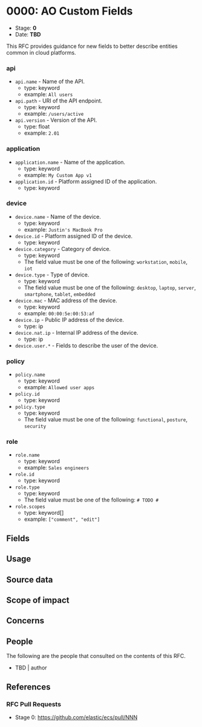 # 0000: AO Custom Fields
<!-- Leave this ID at 0000. The ECS team will assign a unique, contiguous RFC number upon merging the initial stage of this RFC. -->

- Stage: **0** <!-- Update to reflect target stage. See https://elastic.github.io/ecs/stages.html -->
- Date: **TBD** <!-- The ECS team sets this date at merge time. This is the date of the latest stage advancement. -->

<!--
As you work on your RFC, use the "Stage N" comments to guide you in what you should focus on, for the stage you're targeting.
Feel free to remove these comments as you go along.
-->

<!--
Stage 0: Provide a high level summary of the premise of these changes. Briefly describe the nature, purpose, and impact of the changes. ~2-5 sentences.
-->

This RFC provides guidance for new fields to better describe entities common in cloud platforms.

<!--
Stage 1: If the changes include field additions or modifications, please create a folder titled as the RFC number under rfcs/text/. This will be where proposed schema changes as standalone YAML files or extended example mappings and larger source documents will go as the RFC is iterated upon.
-->

### api
- `api.name` - Name of the API.
  - type: keyword
  - example: `All users`
- `api.path` - URI of the API endpoint.
  - type: keyword
  - example: `/users/active`
- `api.version` - Version of the API.
  - type: float
  - example: `2.01`

### application
- `application.name` - Name of the application.
  - type: keyword
  - example: `My Custom App v1`
- `application.id` - Platform assigned ID of the application.
  - type: keyword

### device
- `device.name` - Name of the device.
  - type: keyword
  - example: `Justin's MacBook Pro`
- `device.id` - Platform assigned ID of the device.
  - type: keyword
- `device.category` - Category of device.
  - type: keyword
  - The field value must be one of the following: `workstation`, `mobile`, `iot`
- `device.type` - Type of device.
  - type: keyword
  - The field value must be one of the following: `desktop`, `laptop`, `server`, `smartphone`, `tablet`, `embedded`
- `device.mac` - MAC address of the device.
  - type: keyword
  - example: `00:00:5e:00:53:af`
- `device.ip` - Public IP address of the device.
  - type: ip
- `device.nat.ip` - Internal IP address of the device.
  - type: ip
- `device.user.*` - Fields to describe the user of the device.

### policy
- `policy.name`
  - type: keyword
  - example: `Allowed user apps`
- `policy.id`
  - type: keyword
- `policy.type`
  - type: keyword
  - The field value must be one of the following: `functional`, `posture`, `security`

### role
- `role.name`
  - type: keyword
  - example: `Sales engineers`
- `role.id`
  - type: keyword
- `role.type`
  - type: keyword
  - The field value must be one of the following: `# TODO #`
- `role.scopes`
  - type: keyword[]
  - example: `["comment", "edit"]`

<!--
Stage X: Provide a brief explanation of why the proposal is being marked as abandoned. This is useful context for anyone revisiting this proposal or considering similar changes later on.
-->

## Fields

<!--
Stage 1: Describe at a high level how this change affects fields. Include new or updated yml field definitions for all of the essential fields in this draft. While not exhaustive, the fields documented here should be comprehensive enough to deeply evaluate the technical considerations of this change. The goal here is to validate the technical details for all essential fields and to provide a basis for adding experimental field definitions to the schema. Use GitHub code blocks with yml syntax formatting, and add them to the corresponding RFC folder.
-->



<!--
Stage 2: Add or update all remaining field definitions. The list should now be exhaustive. The goal here is to validate the technical details of all remaining fields and to provide a basis for releasing these field definitions as beta in the schema. Use GitHub code blocks with yml syntax formatting, and add them to the corresponding RFC folder.
-->

## Usage

<!--
Stage 1: Describe at a high-level how these field changes will be used in practice. Real world examples are encouraged. The goal here is to understand how people would leverage these fields to gain insights or solve problems. ~1-3 paragraphs.
-->

## Source data

<!--
Stage 1: Provide a high-level description of example sources of data. This does not yet need to be a concrete example of a source document, but instead can simply describe a potential source (e.g. nginx access log). This will ultimately be fleshed out to include literal source examples in a future stage. The goal here is to identify practical sources for these fields in the real world. ~1-3 sentences or unordered list.
-->

<!--
Stage 2: Included a real world example source document. Ideally this example comes from the source(s) identified in stage 1. If not, it should replace them. The goal here is to validate the utility of these field changes in the context of a real world example. Format with the source name as a ### header and the example document in a GitHub code block with json formatting, or if on the larger side, add them to the corresponding RFC folder.
-->

<!--
Stage 3: Add more real world example source documents so we have at least 2 total, but ideally 3. Format as described in stage 2.
-->

## Scope of impact

<!--
Stage 2: Identifies scope of impact of changes. Are breaking changes required? Should deprecation strategies be adopted? Will significant refactoring be involved? Break the impact down into:
 * Ingestion mechanisms (e.g. beats/logstash)
 * Usage mechanisms (e.g. Kibana applications, detections)
 * ECS project (e.g. docs, tooling)
The goal here is to research and understand the impact of these changes on users in the community and development teams across Elastic. 2-5 sentences each.
-->

## Concerns

<!--
Stage 1: Identify potential concerns, implementation challenges, or complexity. Spend some time on this. Play devil's advocate. Try to identify the sort of non-obvious challenges that tend to surface later. The goal here is to surface risks early, allow everyone the time to work through them, and ultimately document resolution for posterity's sake.
-->

<!--
Stage 2: Document new concerns or resolutions to previously listed concerns. It's not critical that all concerns have resolutions at this point, but it would be helpful if resolutions were taking shape for the most significant concerns.
-->

<!--
Stage 3: Document resolutions for all existing concerns. Any new concerns should be documented along with their resolution. The goal here is to eliminate risk of churn and instability by ensuring all concerns have been addressed.
-->

## People

The following are the people that consulted on the contents of this RFC.

* TBD | author

<!--
Who will be or has been consulted on the contents of this RFC? Identify authorship and sponsorship, and optionally identify the nature of involvement of others. Link to GitHub aliases where possible. This list will likely change or grow stage after stage.

e.g.:

* @Yasmina | author
* @Monique | sponsor
* @EunJung | subject matter expert
* @JaneDoe | grammar, spelling, prose
* @Mariana
-->


## References

<!-- Insert any links appropriate to this RFC in this section. -->

### RFC Pull Requests

<!-- An RFC should link to the PRs for each of it stage advancements. -->

* Stage 0: https://github.com/elastic/ecs/pull/NNN

<!--
* Stage 1: https://github.com/elastic/ecs/pull/NNN
...
-->

